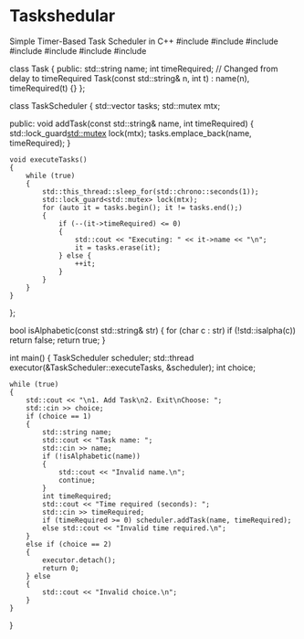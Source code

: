 # Taskshedular
Simple Timer-Based Task Scheduler in C++
#include <iostream>
#include <vector>
#include <thread>
#include <chrono>
#include <string>
#include <mutex>
#include <cctype>

class Task 
{
public:
    std::string name;
    int timeRequired; // Changed from delay to timeRequired
    Task(const std::string& n, int t) : name(n), timeRequired(t) {}
};

class TaskScheduler 
{
    std::vector<Task> tasks;
    std::mutex mtx;

public:
    void addTask(const std::string& name, int timeRequired) 
    {
        std::lock_guard<std::mutex> lock(mtx);
        tasks.emplace_back(name, timeRequired);
  }

    void executeTasks() 
    {
        while (true) 
        {
            std::this_thread::sleep_for(std::chrono::seconds(1));
            std::lock_guard<std::mutex> lock(mtx);
            for (auto it = tasks.begin(); it != tasks.end();) 
            {
                if (--(it->timeRequired) <= 0) 
                {
                    std::cout << "Executing: " << it->name << "\n";
                    it = tasks.erase(it);
                } else {
                    ++it;
                }
            }
        }
    }
};

bool isAlphabetic(const std::string& str) 
{
    for (char c : str) if (!std::isalpha(c)) return false;
    return true;
}

int main() 
{
    TaskScheduler scheduler;
    std::thread executor(&TaskScheduler::executeTasks, &scheduler);
    int choice;

    while (true) 
    {
        std::cout << "\n1. Add Task\n2. Exit\nChoose: ";
        std::cin >> choice;
        if (choice == 1) 
        {
            std::string name;
            std::cout << "Task name: ";
            std::cin >> name;
            if (!isAlphabetic(name)) 
            {
                std::cout << "Invalid name.\n";
                continue;
            }
            int timeRequired;
            std::cout << "Time required (seconds): ";
            std::cin >> timeRequired;
            if (timeRequired >= 0) scheduler.addTask(name, timeRequired);
            else std::cout << "Invalid time required.\n";
        } 
        else if (choice == 2) 
        {
            executor.detach();
            return 0;
        } else 
        {
            std::cout << "Invalid choice.\n";
        }
    }
}

